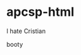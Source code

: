 # apcsp-html

I hate Cristian
































































































































































































































































































































































































































booty
